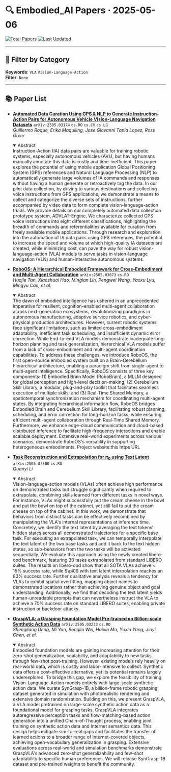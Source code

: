 # 🔍 Embodied_AI Papers · 2025-05-06

[![Total Papers](https://img.shields.io/badge/Papers-4-2688EB)]()
[![Last Updated](https://img.shields.io/badge/dynamic/json?url=https://api.github.com/repos/tavish9/awesome-daily-AI-arxiv/commits/main&query=%24.commit.author.date&label=updated&color=orange)]()

---

## 📌 Filter by Category
**Keywords**: `VLA` `Vision-Language-Action`  
**Filter**: `None`

---

## 📚 Paper List

- **[Automated Data Curation Using GPS & NLP to Generate Instruction-Action Pairs for Autonomous Vehicle Vision-Language Navigation Datasets](https://arxiv.org/abs/2505.03174)**  `arXiv:2505.03174`  `cs.RO` `cs.CV` `cs.LG`  
  _Guillermo Roque, Erika Maquiling, Jose Giovanni Tapia Lopez, Ross Greer_
  <details open><summary>Abstract</summary>
  Instruction-Action (IA) data pairs are valuable for training robotic systems, especially autonomous vehicles (AVs), but having humans manually annotate this data is costly and time-inefficient. This paper explores the potential of using mobile application Global Positioning System (GPS) references and Natural Language Processing (NLP) to automatically generate large volumes of IA commands and responses without having a human generate or retroactively tag the data. In our pilot data collection, by driving to various destinations and collecting voice instructions from GPS applications, we demonstrate a means to collect and categorize the diverse sets of instructions, further accompanied by video data to form complete vision-language-action triads. We provide details on our completely automated data collection prototype system, ADVLAT-Engine. We characterize collected GPS voice instructions into eight different classifications, highlighting the breadth of commands and referentialities available for curation from freely available mobile applications. Through research and exploration into the automation of IA data pairs using GPS references, the potential to increase the speed and volume at which high-quality IA datasets are created, while minimizing cost, can pave the way for robust vision-language-action (VLA) models to serve tasks in vision-language navigation (VLN) and human-interactive autonomous systems.
  </details>

- **[RoboOS: A Hierarchical Embodied Framework for Cross-Embodiment and Multi-Agent Collaboration](https://arxiv.org/abs/2505.03673)**  `arXiv:2505.03673`  `cs.RO`  
  _Huajie Tan, Xiaoshuai Hao, Minglan Lin, Pengwei Wang, Yaoxu Lyu, Mingyu Cao, et al._
  <details open><summary>Abstract</summary>
  The dawn of embodied intelligence has ushered in an unprecedented imperative for resilient, cognition-enabled multi-agent collaboration across next-generation ecosystems, revolutionizing paradigms in autonomous manufacturing, adaptive service robotics, and cyber-physical production architectures. However, current robotic systems face significant limitations, such as limited cross-embodiment adaptability, inefficient task scheduling, and insufficient dynamic error correction. While End-to-end VLA models demonstrate inadequate long-horizon planning and task generalization, hierarchical VLA models suffer from a lack of cross-embodiment and multi-agent coordination capabilities. To address these challenges, we introduce RoboOS, the first open-source embodied system built on a Brain-Cerebellum hierarchical architecture, enabling a paradigm shift from single-agent to multi-agent intelligence. Specifically, RoboOS consists of three key components: (1) Embodied Brain Model (RoboBrain), a MLLM designed for global perception and high-level decision-making; (2) Cerebellum Skill Library, a modular, plug-and-play toolkit that facilitates seamless execution of multiple skills; and (3) Real-Time Shared Memory, a spatiotemporal synchronization mechanism for coordinating multi-agent states. By integrating hierarchical information flow, RoboOS bridges Embodied Brain and Cerebellum Skill Library, facilitating robust planning, scheduling, and error correction for long-horizon tasks, while ensuring efficient multi-agent collaboration through Real-Time Shared Memory. Furthermore, we enhance edge-cloud communication and cloud-based distributed inference to facilitate high-frequency interactions and enable scalable deployment. Extensive real-world experiments across various scenarios, demonstrate RoboOS's versatility in supporting heterogeneous embodiments. Project website:this https URL
  </details>

- **[Task Reconstruction and Extrapolation for $π_0$ using Text Latent](https://arxiv.org/abs/2505.03500)**  `arXiv:2505.03500`  `cs.RO`  
  _Quanyi Li_
  <details open><summary>Abstract</summary>
  Vision-language-action models (VLAs) often achieve high performance on demonstrated tasks but struggle significantly when required to extrapolate, combining skills learned from different tasks in novel ways. For instance, VLAs might successfully put the cream cheese in the bowl and put the bowl on top of the cabinet, yet still fail to put the cream cheese on top of the cabinet. In this work, we demonstrate that behaviors from distinct tasks can be effectively recombined by manipulating the VLA's internal representations at inference time. Concretely, we identify the text latent by averaging the text tokens' hidden states across all demonstrated trajectories for a specific base task. For executing an extrapolated task, we can temporally interpolate the text latent of the two base tasks and add it back to the text hidden states, so sub-behaviors from the two tasks will be activated sequentially. We evaluate this approach using the newly created libero-ood benchmark, featuring 20 tasks extrapolated from standard LIBERO suites. The results on libero-ood show that all SOTA VLAs achieve < 15% success rate, while $\pi0$ with text latent interpolation reaches an 83% success rate. Further qualitative analysis reveals a tendency for VLAs to exhibit spatial overfitting, mapping object names to demonstrated locations rather than achieving genuine object and goal understanding. Additionally, we find that decoding the text latent yields human-unreadable prompts that can nevertheless instruct the VLA to achieve a 70% success rate on standard LIBERO suites, enabling private instruction or backdoor attacks.
  </details>

- **[GraspVLA: a Grasping Foundation Model Pre-trained on Billion-scale Synthetic Action Data](https://arxiv.org/abs/2505.03233)**  `arXiv:2505.03233`  `cs.RO`  
  _Shengliang Deng, Mi Yan, Songlin Wei, Haixin Ma, Yuxin Yang, Jiayi Chen, et al._
  <details open><summary>Abstract</summary>
  Embodied foundation models are gaining increasing attention for their zero-shot generalization, scalability, and adaptability to new tasks through few-shot post-training. However, existing models rely heavily on real-world data, which is costly and labor-intensive to collect. Synthetic data offers a cost-effective alternative, yet its potential remains largely underexplored. To bridge this gap, we explore the feasibility of training Vision-Language-Action models entirely with large-scale synthetic action data. We curate SynGrasp-1B, a billion-frame robotic grasping dataset generated in simulation with photorealistic rendering and extensive domain randomization. Building on this, we present GraspVLA, a VLA model pretrained on large-scale synthetic action data as a foundational model for grasping tasks. GraspVLA integrates autoregressive perception tasks and flow-matching-based action generation into a unified Chain-of-Thought process, enabling joint training on synthetic action data and Internet semantics data. This design helps mitigate sim-to-real gaps and facilitates the transfer of learned actions to a broader range of Internet-covered objects, achieving open-vocabulary generalization in grasping. Extensive evaluations across real-world and simulation benchmarks demonstrate GraspVLA's advanced zero-shot generalizability and few-shot adaptability to specific human preferences. We will release SynGrasp-1B dataset and pre-trained weights to benefit the community.
  </details>
